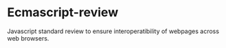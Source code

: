 # Ecmascript-review
Javascript standard review to ensure interoperatibility of webpages across web browsers.
